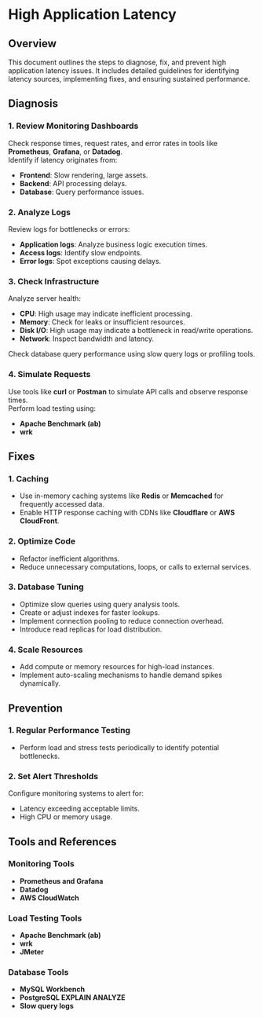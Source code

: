 # High Application Latency

## Overview
This document outlines the steps to diagnose, fix, and prevent high application latency issues. It includes detailed guidelines for identifying latency sources, implementing fixes, and ensuring sustained performance.

## Diagnosis

### 1. Review Monitoring Dashboards
Check response times, request rates, and error rates in tools like **Prometheus**, **Grafana**, or **Datadog**.  
Identify if latency originates from:
- **Frontend**: Slow rendering, large assets.
- **Backend**: API processing delays.
- **Database**: Query performance issues.

### 2. Analyze Logs
Review logs for bottlenecks or errors:
- **Application logs**: Analyze business logic execution times.
- **Access logs**: Identify slow endpoints.
- **Error logs**: Spot exceptions causing delays.

### 3. Check Infrastructure
Analyze server health:
- **CPU**: High usage may indicate inefficient processing.
- **Memory**: Check for leaks or insufficient resources.
- **Disk I/O**: High usage may indicate a bottleneck in read/write operations.
- **Network**: Inspect bandwidth and latency.

Check database query performance using slow query logs or profiling tools.

### 4. Simulate Requests
Use tools like **curl** or **Postman** to simulate API calls and observe response times.  
Perform load testing using:
- **Apache Benchmark (ab)**
- **wrk**

## Fixes

### 1. Caching
- Use in-memory caching systems like **Redis** or **Memcached** for frequently accessed data.
- Enable HTTP response caching with CDNs like **Cloudflare** or **AWS CloudFront**.

### 2. Optimize Code
- Refactor inefficient algorithms.
- Reduce unnecessary computations, loops, or calls to external services.

### 3. Database Tuning
- Optimize slow queries using query analysis tools.
- Create or adjust indexes for faster lookups.
- Implement connection pooling to reduce connection overhead.
- Introduce read replicas for load distribution.

### 4. Scale Resources
- Add compute or memory resources for high-load instances.
- Implement auto-scaling mechanisms to handle demand spikes dynamically.

## Prevention

### 1. Regular Performance Testing
- Perform load and stress tests periodically to identify potential bottlenecks.

### 2. Set Alert Thresholds
Configure monitoring systems to alert for:
- Latency exceeding acceptable limits.
- High CPU or memory usage.

## Tools and References

### Monitoring Tools
- **Prometheus and Grafana**
- **Datadog**
- **AWS CloudWatch**

### Load Testing Tools
- **Apache Benchmark (ab)**
- **wrk**
- **JMeter**

### Database Tools
- **MySQL Workbench**
- **PostgreSQL EXPLAIN ANALYZE**
- **Slow query logs**

